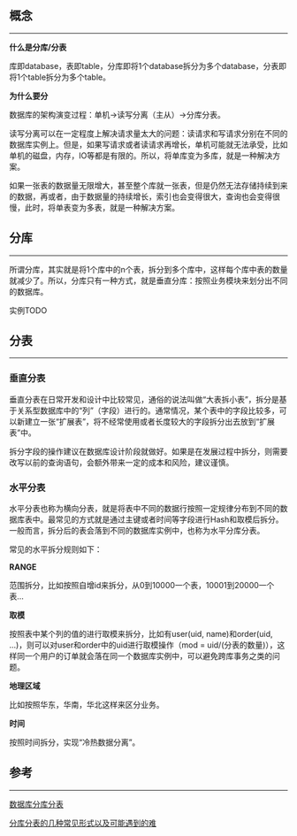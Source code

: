 ## 概念

---

**什么是分库/分表**

库即database，表即table，分库即将1个database拆分为多个database，分表即将1个table拆分为多个table。

**为什么要分**

数据库的架构演变过程：单机→读写分离（主从）→分库分表。

读写分离可以在一定程度上解决请求量太大的问题：读请求和写请求分别在不同的数据库实例上。但是，如果写请求或者读请求再增长，单机可能就无法承受，比如单机的磁盘，内存，IO等都是有限的。所以，将单库变为多库，就是一种解决方案。

如果一张表的数据量无限增大，甚至整个库就一张表，但是仍然无法存储持续到来的数据，再或者，由于数据量的持续增长，索引也会变得很大，查询也会变得很慢，此时，将单表变为多表，就是一种解决方案。

## 分库

---

所谓分库，其实就是将1个库中的n个表，拆分到多个库中，这样每个库中表的数量就减少了。所以，分库只有一种方式，就是垂直分库：按照业务模块来划分出不同的数据库。

实例TODO

## 分表

---

### **垂直分表**

垂直分表在日常开发和设计中比较常见，通俗的说法叫做“大表拆小表”，拆分是基于关系型数据库中的“列”（字段）进行的。通常情况，某个表中的字段比较多，可以新建立一张“扩展表”，将不经常使用或者长度较大的字段拆分出去放到“扩展表”中。

拆分字段的操作建议在数据库设计阶段就做好。如果是在发展过程中拆分，则需要改写以前的查询语句，会额外带来一定的成本和风险，建议谨慎。

### **水平分表**

水平分表也称为横向分表，就是将表中不同的数据行按照一定规律分布到不同的数据库表中。最常见的方式就是通过主键或者时间等字段进行Hash和取模后拆分。一般而言，拆分后的表会落到不同的数据库实例中，也称为水平分库分表。

常见的水平拆分规则如下：

**RANGE**

范围拆分，比如按照自增id来拆分，从0到10000一个表，10001到20000一个表...

**取模**

按照表中某个列的值的进行取模来拆分，比如有user\(uid, name\)和order\(uid, ...\)，则可以对user和order中的uid进行取模操作（mod = uid/\(分表的数量\)），这样同一个用户的订单就会落在同一个数据库实例中，可以避免跨库事务之类的问题。

**地理区域**

比如按照华东，华南，华北这样来区分业务。

**时间**

按照时间拆分，实现“冷热数据分离”。







## 参考

---

[数据库分库分表](https://www.cnblogs.com/405845829qq/p/7552736.html)

[分库分表的几种常见形式以及可能遇到的难](http://www.infoq.com/cn/articles/key-steps-and-likely-problems-of-split-table)

  


